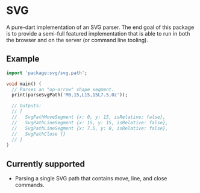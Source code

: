 SVG
===

A pure-dart implementation of an SVG parser. The end goal of this package is to
provide a semi-full featured implementation that is able to run in both the
browser and on the server (or command line tooling).

Example
---

```dart
import 'package:svg/svg.path';

void main() {
  // Parses an "up-arrow" shape segment.
  print(parseSvgPath('M0,15,L15,15L7.5,0z'));

  // Outputs:
  // [
  //   SvgPathMoveSegment {x: 0, y: 15, isRelative: false},
  //   SvgPathLineSegment {x: 15, y: 15, isRelative: false}, 
  //   SvgPathLineSegment {x: 7.5, y: 0, isRelative: false}, 
  //   SvgPathClose {}
  // ]
}
```

Currently supported
---

- Parsing a single SVG path that contains move, line, and close commands.
